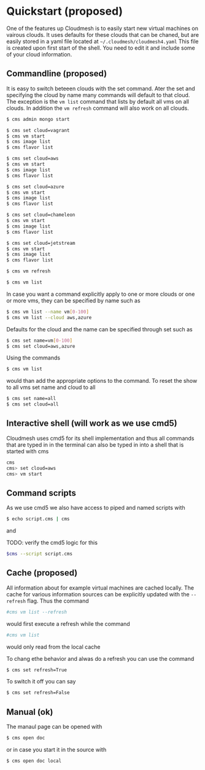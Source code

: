 # Quickstart (proposed)

One of the features up Cloudmesh is to easily start new 
virtual machines on vairous clouds. It uses defaults for these clouds that 
can be chaned, but are easily stored in a yaml file located at 
``~/.cloudmesh/cloudmesh4.yaml`` This file is created upon first 
start of the shell.
You need to edit it and include some of your cloud information.

## Commandline (proposed)

It is easy to switch beteeen clouds with the set command. Ater the set and specifying the cloud
by name many commands will default to that cloud. The exception is the `vm list` command
that lists by default all vms on all clouds. In addition the `vm refresh` command will also 
work on all clouds.

```bash
$ cms admin mongo start

$ cms set cloud=vagrant
$ cms vm start
$ cms image list
$ cms flavor list

$ cms set cloud=aws
$ cms vm start
$ cms image list
$ cms flavor list

$ cms set cloud=azure
$ cms vm start
$ cms image list
$ cms flavor list

$ cms set cloud=chameleon
$ cms vm start
$ cms image list
$ cms flavor list

$ cms set cloud=jetstream
$ cms vm start
$ cms image list
$ cms flavor list

$ cms vm refresh

$ cms vm list
```

In case you want a command explicitly apply to one or more clouds or one or more vms, 
they can be specified by name such as

```bash
$ cms vm list --name vm[0-100]
$ cms vm list --cloud aws,azure
```

Defaults for the cloud and the name can be specified through set such as

```bash
$ cms set name=vm[0-100]
$ cms set cloud=aws,azure
```

Using the commands

```bash
$ cms vm list
```

would than add the appropriate options to the command. To reset the show to all vms set name and cloud to all 


```bash
$ cms set name=all
$ cms set cloud=all
```


## Interactive shell (will work as we use cmd5)

Cloudmesh uses cmd5 for its shell implementation and thus all commands that are typed in in the terminal can also be typed in into 
a shell that is started with cms

```bash
cms
cms> set cloud=aws
cms> vm start
```

## Command scripts

As we use cmd5 we also have access to piped and named scripts with

```bash
$ echo script.cms | cms
```

and 

TODO: verify the cmd5 logic for this

```bash
$cms --script script.cms
```

## Cache (proposed)

All information about for example virtual machines are cached locally. The cache for various 
information sources can be explicitly updated with the `--refresh` flag.
Thus the command

```bash
#cms vm list --refresh
```

would first execute a refresh while the command

```bash
#cms vm list 
```

would only read from the local cache

To chang ethe behavior and alwas do a refresh you can use the command

```bash
$ cms set refresh=True
```

To switch it off you can say 

```bash
$ cms set refresh=False
```

## Manual (ok)

The manaul page can be opened with 

```bash
$ cms open doc
```

or in case you start it in the source with 

```bash
$ cms open doc local
```


